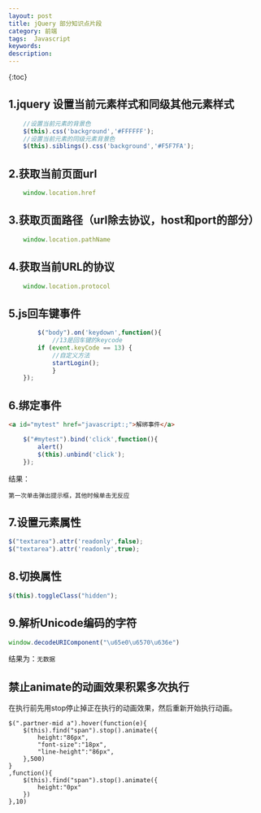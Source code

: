 ```yaml
---
layout: post
title: jQuery 部分知识点片段
category: 前端
tags:  Javascript
keywords: 
description: 
---
```


{:toc}


## 1.jquery 设置当前元素样式和同级其他元素样式

```js
    //设置当前元素的背景色
    $(this).css('background','#FFFFFF');
	//设置当前元素的同级元素背景色
	$(this).siblings().css('background','#F5F7FA');
```	

## 2.获取当前页面url

```js
    window.location.href
```

## 3.获取页面路径（url除去协议，host和port的部分）

```js
    window.location.pathName
```

## 4.获取当前URL的协议

```js
    window.location.protocol
```

## 5.js回车键事件

```js
        $("body").on('keydown',function(){
            //13是回车键的keycode
	    if (event.keyCode == 13) {
	        //自定义方法
	        startLogin();
            }
	});
```	

## 6.绑定事件

```html
<a id="mytest" href="javascript:;">解绑事件</a>
```

```js
    $("#mytest").bind('click',function(){
	    alert()
	    $(this).unbind('click');
	});
```

  结果：

    第一次单击弹出提示框，其他时候单击无反应

## 7.设置元素属性

```js
$("textarea").attr('readonly',false);
$("textarea").attr('readonly',true);
```

## 8.切换属性

```js
$(this).toggleClass("hidden");
```


## 9.解析Unicode编码的字符

```js
window.decodeURIComponent("\u65e0\u6570\u636e")
```

结果为：`无数据`


## 禁止animate的动画效果积累多次执行

在执行前先用stop停止掉正在执行的动画效果，然后重新开始执行动画。

```
$(".partner-mid a").hover(function(e){
	$(this).find("span").stop().animate({
		height:"86px",
		"font-size":"18px",
		"line-height":"86px",
	},500)
}
,function(){
	$(this).find("span").stop().animate({
		height:"0px"
	})
},10)
```